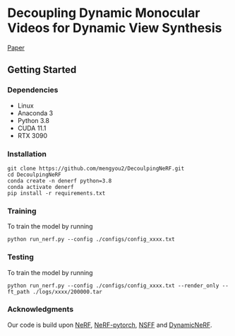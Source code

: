 # Decoupling Dynamic Monocular Videos for Dynamic View Synthesis
[Paper](https://arxiv.org/abs/2304.01716)
## Getting Started

### Dependencies

* Linux
* Anaconda 3
* Python 3.8
* CUDA 11.1
* RTX 3090

### Installation


```
git clone https://github.com/mengyou2/DecoulpingNeRF.git
cd DecoulpingNeRF
conda create -n denerf python=3.8
conda activate denerf
pip install -r requirements.txt

```

### Training

To train the model by running
```
python run_nerf.py --config ./configs/config_xxxx.txt 

```

### Testing

To train the model by running
```
python run_nerf.py --config ./configs/config_xxxx.txt --render_only --ft_path ./logs/xxxx/200000.tar

```
### Acknowledgments
Our code is build upon [NeRF](https://github.com/bmild/nerf), [NeRF-pytorch](https://github.com/yenchenlin/nerf-pytorch), [NSFF](https://github.com/zhengqili/Neural-Scene-Flow-Fields) and [DynamicNeRF](https://github.com/gaochen315/DynamicNeRF).




